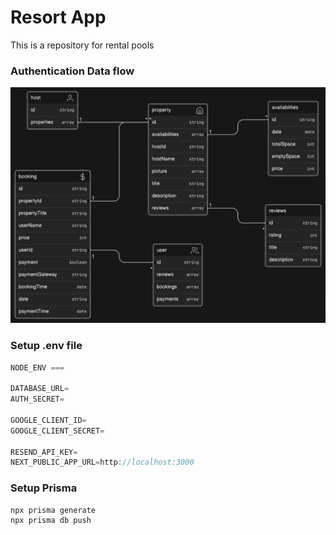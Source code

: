 # Resort App

This is a repository for rental pools

### Authentication Data flow

![image](./public/havuzDataflow.png)

### Setup .env file

```js
NODE_ENV ===

DATABASE_URL=
AUTH_SECRET=

GOOGLE_CLIENT_ID=
GOOGLE_CLIENT_SECRET=

RESEND_API_KEY=
NEXT_PUBLIC_APP_URL=http://localhost:3000
```

### Setup Prisma

```shell
npx prisma generate
npx prisma db push
```

